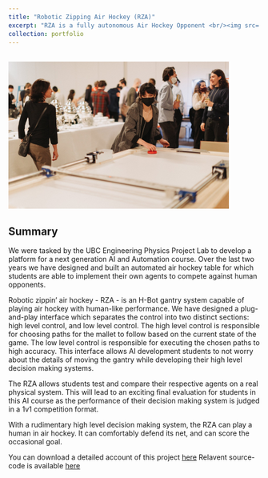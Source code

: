 ```yaml
---
title: "Robotic Zipping Air Hockey (RZA)"
excerpt: "RZA is a fully autonomous Air Hockey Opponent <br/><img src='/images/michelle_aig.png'>"
collection: portfolio
---
```


<br/><img src='/images/michelle_ai.png'>

## Summary 

We were tasked by the UBC Engineering Physics Project Lab to develop a platform for a next generation AI and Automation course. Over the last two years we have designed and built an automated air hockey table for which students are able to implement their own agents to compete against human opponents.

Robotic zippin’ air hockey - RZA - is an H-Bot gantry system capable of playing air hockey with human-like performance. We have designed a plug-and-play interface which separates the control into two distinct sections: high level control, and low level control. The high level control is responsible for choosing paths for the mallet to follow based on the current state of the game. The low level control is responsible for executing the chosen paths to high accuracy. This interface allows AI development students to not worry about the details of moving the gantry while developing their high level decision making systems.

The RZA allows students test and compare their respective agents on a real physical system. This will lead to an exciting final evaluation for students in this AI course as the performance of their decision making system is judged in a 1v1 competition format.

With a rudimentary high level decision making system, the RZA can play a human in air hockey. It can comfortably defend its net, and can score the occasional goal. 

You can download a detailed account of this project [here](http://zacharyrodwatkins.github.io/files/RZA.pdf)
Relavent source-code is available [here](https://github.com/zacharyrodwatkins/PucksInDeep)

